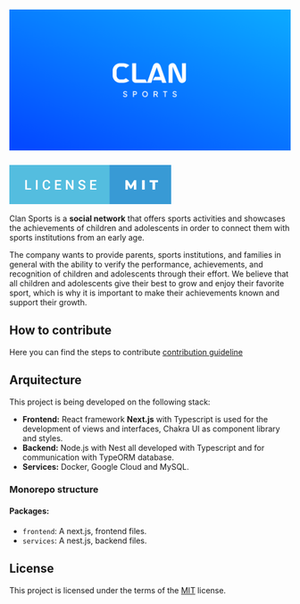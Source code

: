 <h1 align="Center">
<img src="readme_files/Clan_Sports_banner_ReadmeMD.png" alt="Clan Sports">
</h1>

[![License MIT](./readme_files/license-mit.svg)](https://github.com/codigouranio/clan.sports/blob/main/LICENSE)

Clan Sports is a **social network** that offers sports activities and showcases the achievements of children and
adolescents in order to connect them with sports institutions from an early age.

The company wants to provide parents, sports institutions, and families in general with the ability to verify the
performance, achievements, and recognition of children and adolescents through their effort. We believe that all
children and adolescents give their best to grow and enjoy their favorite sport, which is why it is important to make
their achievements known and support their growth.

## How to contribute

Here you can find the steps to contribute [contribution guideline](./CONTRIBUTING.md)

## Arquitecture

This project is being developed on the following stack:

- **Frontend:** React framework **Next.js** with Typescript is used for the development of views and interfaces, Chakra
  UI as component library and styles.
- **Backend:** Node.js with Nest all developed with Typescript and for communication with TypeORM database.
- **Services:** Docker, Google Cloud and MySQL.

### Monorepo structure

#### Packages:

- `frontend`: A next.js, frontend files.
- `services`: A nest.js, backend files.

## License

This project is licensed under the terms of the
[MIT](https://github.com/codigouranio/clan.sports/blob/main/LICENSE) license.

